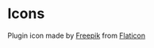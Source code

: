 # Icons
Plugin icon made by [Freepik](https://www.flaticon.com/authors/freepik) from [Flaticon](https://www.flaticon.com/)
